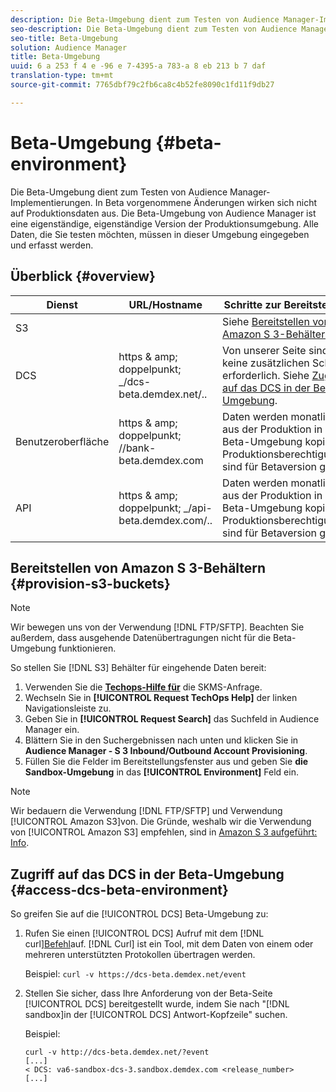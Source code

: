 ```yaml
---
description: Die Beta-Umgebung dient zum Testen von Audience Manager-Implementierungen. In Beta vorgenommene Änderungen wirken sich nicht auf Produktionsdaten aus. Die Beta-Umgebung von Audience Manager ist eine eigenständige, eigenständige Version der Produktionsumgebung. Alle Daten, die Sie testen möchten, müssen in dieser Umgebung eingegeben und erfasst werden.
seo-description: Die Beta-Umgebung dient zum Testen von Audience Manager-Implementierungen. In Beta vorgenommene Änderungen wirken sich nicht auf Produktionsdaten aus. Die Beta-Umgebung von Audience Manager ist eine eigenständige, eigenständige Version der Produktionsumgebung. Alle Daten, die Sie testen möchten, müssen in dieser Umgebung eingegeben und erfasst werden.
seo-title: Beta-Umgebung
solution: Audience Manager
title: Beta-Umgebung
uuid: 6 a 253 f 4 e -96 e 7-4395-a 783-a 8 eb 213 b 7 daf
translation-type: tm+mt
source-git-commit: 7765dbf79c2fb6ca8c4b52fe8090c1fd11f9db27

---
```



# Beta-Umgebung {#beta-environment}

Die Beta-Umgebung dient zum Testen von Audience Manager-Implementierungen. In Beta vorgenommene Änderungen wirken sich nicht auf Produktionsdaten aus. Die Beta-Umgebung von Audience Manager ist eine eigenständige, eigenständige Version der Produktionsumgebung. Alle Daten, die Sie testen möchten, müssen in dieser Umgebung eingegeben und erfasst werden.

## Überblick {#overview}

<!-- beta_environment_admin.xml -->

| Dienst | URL/Hostname | Schritte zur Bereitstellung |
|--- |--- |--- |
| S3 |  | Siehe [Bereitstellen von Amazon S 3-Behältern](admin-beta-environment.md#provision-s3-buckets). |
| DCS | https &amp; amp; doppelpunkt; _/dcs-beta.demdex.net/.. | Von unserer Seite sind keine zusätzlichen Schritte erforderlich. Siehe [Zugriff auf das DCS in der Beta-Umgebung](admin-beta-environment.md#access-dcs-beta-environment). |
| Benutzeroberfläche | https &amp; amp; doppelpunkt; //bank-beta.demdex.com | Daten werden monatlich aus der Produktion in die Beta-Umgebung kopiert. Produktionsberechtigungen sind für Betaversion gültig. |
| API | https &amp; amp; doppelpunkt; _/api-beta.demdex.com/.. | Daten werden monatlich aus der Produktion in die Beta-Umgebung kopiert. Produktionsberechtigungen sind für Betaversion gültig. |

## Bereitstellen von Amazon S 3-Behältern {#provision-s3-buckets}

>[!NOTE]
>
>Wir bewegen uns von der Verwendung [!DNL FTP/SFTP]. Beachten Sie außerdem, dass ausgehende Datenübertragungen nicht für die Beta-Umgebung funktionieren.

So stellen Sie [!DNL S3] Behälter für eingehende Daten bereit:

1. Verwenden Sie die [**Techops-Hilfe für**](https://skms.adobe.com/) die SKMS-Anfrage.
1. Wechseln Sie in **[!UICONTROL Request TechOps Help]** der linken Navigationsleiste zu.
1. Geben Sie in **[!UICONTROL Request Search]** das Suchfeld in Audience Manager ein.
1. Blättern Sie in den Suchergebnissen nach unten und klicken Sie in **Audience Manager - S 3 Inbound/Outbound Account Provisioning**.
1. Füllen Sie die Felder im Bereitstellungsfenster aus und geben Sie **die Sandbox-Umgebung** in das **[!UICONTROL Environment]** Feld ein.

>[!NOTE]
>
>Wir bedauern die Verwendung [!DNL FTP/SFTP] und Verwendung [!UICONTROL Amazon S3]von. Die Gründe, weshalb wir die Verwendung von [!UICONTROL Amazon S3] empfehlen, sind in [Amazon S 3 aufgeführt: Info](https://docs.adobe.com/content/help/en/audience-manager/user-guide/reference/amazon-s3.html).

## Zugriff auf das DCS in der Beta-Umgebung {#access-dcs-beta-environment}

So greifen Sie auf die [!UICONTROL DCS] Beta-Umgebung zu:

1. Rufen Sie einen [!UICONTROL DCS] Aufruf mit dem [!DNL curl][Befehl](https://curl.haxx.se/docs/manpage.html)auf. [!DNL Curl] ist ein Tool, mit dem Daten von einem oder mehreren unterstützten Protokollen übertragen werden.

   Beispiel: `curl -v https://dcs-beta.demdex.net/event`

1. Stellen Sie sicher, dass Ihre Anforderung von der Beta-Seite [!UICONTROL DCS] bereitgestellt wurde, indem Sie nach "[!DNL sandbox]in der [!UICONTROL DCS] Antwort-Kopfzeile" suchen.

   Beispiel:

   ```
   curl -v http://dcs-beta.demdex.net/?event
   [...]
   < DCS: va6-sandbox-dcs-3.sandbox.demdex.com <release_number>
   [...]
   ```

<!--
1. Determine the load balancer's endpoint IP addresses.

   Run the `dig` [command](https://en.wikipedia.org/wiki/Dig_(command)) to determine the IP address of the nearest load balancer. The `dig` command queries the Domain Name System and returns the name and IP addresses of the Audience Manager [!UICONTROL Data Collection Servers (DCS)].

   ```
   dig dcs-beta.demdex.net
   ...
   dcs-sandbox-1754093861.us-east-1.elb.amazonaws.com. 60 IN A 52.87.15.51
   dcs-sandbox-1754093861.us-east-1.elb.amazonaws.com. 60 IN A 50.16.150.8
   dcs-sandbox-1754093861.us-east-1.elb.amazonaws.com. 60 IN A 52.2.228.100
   ```

1. Using one of the addresses in the above table, add a static DNS entry in the [!DNL `/etc/hosts`] file.

   On Windows, modify [!DNL `c:\WINDOWS\system32\drivers\etc\hosts`].

   For example:

[!DNL `52.87.15.51 samplepartner.demdex.net`]

   >[!NOTE]
   >
   >The addresses change occasionally, so you must keep your [!DNL /etc/hosts] file up to date.

   Additionally, if you need to set up ID synchronization, you must add a similar entry for [!DNL dpm.demdex.net.]

[!DNL `52.87.15.51 dpm.demdex.net`] [!DNL]. 

1. Make a [!UICONTROL DCS] call, using the `curl` [command](https://curl.haxx.se/docs/manpage.html). Curl is a tool to transfer data from or to a server, using one of many supported protocols.

   For example:

[!DNL `https://<domain>/event?product=camera`] 

1. Verify that your request was served by the beta [!UICONTROL DCS] by looking for "sandbox" in the [!UICONTROL DCS] response header.

   For example:

   ```
   curl -v https://dcs-beta.demdex.net/?event
   [...]
   < DCS: va6-sandbox-dcs-3.sandbox.demdex.com <release_number>
   [...]
   ```
-->